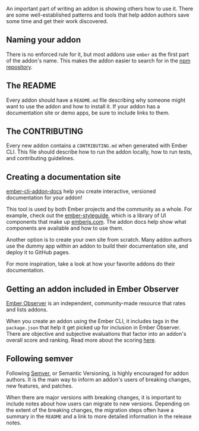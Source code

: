 An important part of writing an addon is showing others how to use it.
There are some well-established patterns and tools that help addon authors save some time and get their work discovered.

## Naming your addon

There is no enforced rule for it, but most addons use `ember` as the first part of the addon's name.
This makes the addon easier to search for in the [npm repository](https://www.npmjs.com/search?q=ember).

## The README

Every addon should have a `README.md` file describing why someone might want to use the addon and how to install it.
If your addon has a documentation site or demo apps, be sure to include links to them.

## The CONTRIBUTING

 Every new addon contains a `CONTRIBUTING.md` when generated with Ember CLI. This file should describe how to run the addon locally, how to run tests,  and contributing guidelines.

## Creating a documentation site

[ember-cli-addon-docs](https://ember-learn.github.io/ember-cli-addon-docs/) help you create interactive, versioned documentation for your addon!

This tool is used by both Ember projects and the community as a whole.
For example, check out the [ember-styleguide](https://github.com/ember-learn/ember-styleguide), which is a library of UI components that make up [emberjs.com](https://emberjs.com). The addon docs help show what components are available and how to use them.

Another option is to create your own site from scratch.
Many addon authors use the dummy app within an addon to build their documentation site, and deploy it to GitHub pages.

For more inspiration, take a look at how your favorite addons do their documentation.

## Getting an addon included in Ember Observer

[Ember Observer](https://www.emberobserver.com/) is an independent, community-made resource that rates and lists addons.

When you create an addon using the Ember CLI, it includes tags in the `package.json` that help it get picked up for inclusion in Ember Observer. There are objective and subjective evaluations that factor into an addon's overall score and ranking. Read more about the scoring [here](https://www.emberobserver.com/about).

## Following semver

Following [Semver](https://semver.org/), or Semantic Versioning, is highly encouraged for addon authors. It is the main way to inform an addon's users of breaking changes, new features, and patches.

When there are major versions with breaking changes, it is important to include notes about how users can migrate to new versions.
Depending on the extent of the breaking changes, the migration steps often have a summary in the `README` and a link to more detailed information in the release notes.
